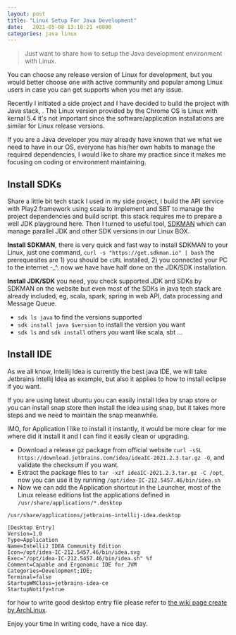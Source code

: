 ```yaml
---
layout: post
title: "Linux Setup For Java Development" 
date:   2021-05-08 13:18:21 +0800
categories: java linux 
---
```


> Just want to share how to setup the Java development environment with Linux.

You can choose any release version of Linux for development, but you would better choose one with active community and popular among Linux users in case you can get supports when you met any issue.

Recently I initiated a side project and I have decided to build the project with Java stack, .
The Linux version provided by the Chrome OS is Linux with kernal 5.4 it's not important since the software/application installations are similar for Linux release versions. 

If you are a Java developer you may already have known that we what we need to have in our OS, everyone has his/her own habits to manage the required dependencies, I would like to share my practice since it makes me focusing on coding or environment maintaining.

## Install SDKs

Share a little bit tech stack I used in my side project, I build the API service with Play2 framework using scala to implement and SBT to manage the project dependencies and build script. this stack requires me to prepare a well JDK playground here.
Then I turned to useful tool, [SDKMAN](https://sdkman.io/) which can manage parallel JDK and other SDK versions in our Linux BOX.

**Install SDKMAN**, there is very quick and fast way to install SDKMAN to your Linux, just one command, `curl -s "https://get.sdkman.io" | bash` the prerequesites are 1) you should be `cURL` installed, 2) you connected your PC to the internet -_^. now we have have half done on the JDK/SDK installation.

**Install JDK/SDK** you need, you check supported JDK and SDKs by SDKMAN on the website but even most of the SDKs in java tech stack are already included, eg, scala, spark, spring in web API, data processing and Message Queue.

* `sdk ls java` to find the versions supported
* `sdk install java $version` to install the version you want
* `sdk ls` and `sdk install` others you want like scala, sbt ...


## Install IDE

As we all know, Intellij Idea is currently the best java IDE, we will take Jetbrains Intellij Idea as example, but also it applies to how to install eclipse if you want.

If you are using latest ubuntu you can easily install Idea by snap store or you can install snap store then install the idea using snap, but it takes more steps and we need to maintain the snap meanwhile.

IMO, for Application I like to install it instantly, it would be more clear for me where did it install it and I can find it easily clean or upgrading.

* Download a release gz package from official website `curl -sSL https://download.jetbrains.com/idea/ideaIC-2021.2.3.tar.gz -O`, and validate the checksum if you want.
* Extract the package files to `tar -xzf ideaIC-2021.2.3.tar.gz -C /opt`, now you can use it by running `/opt/idea-IC-212.5457.46/bin/idea.sh`
* Now we can add the Application shortcut in the Launcher, most of the Linux release editions list the applications defined in `/usr/share/applications/*.desktop`


```
/usr/share/applications/jetbrains-intellij-idea.desktop

[Desktop Entry]
Version=1.0
Type=Application
Name=IntelliJ IDEA Community Edition
Icon=/opt/idea-IC-212.5457.46/bin/idea.svg
Exec="/opt/idea-IC-212.5457.46/bin/idea.sh" %f
Comment=Capable and Ergonomic IDE for JVM
Categories=Development;IDE;
Terminal=false
StartupWMClass=jetbrains-idea-ce
StartupNotify=true
```

for how to write good desktop entry file please refer to [the wiki page create by ArchLinux](https://wiki.archlinux.org/title/desktop_entries).

Enjoy your time in writing code, have a nice day.
